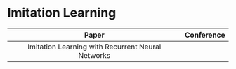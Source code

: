 # Imitation Learning
| Paper | Conference |
| :---: | :---: |
|Imitation Learning with Recurrent Neural Networks||


